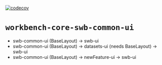 [![codecov](https://codecov.io/github/aws-solutions/solution-spark-on-aws/branch/codecov/graph/badge.svg?flag=workbench-core-swb-common-ui)](https://app.codecov.io/github/aws-solutions/solution-spark-on-aws/tree/codecov)

# `workbench-core-swb-common-ui`


- swb-common-ui (BaseLayout) -> swb-ui
- swb-common-ui (BaseLayout) -> datasets-ui (needs BaseLayout) -> swb-ui
- swb-common-ui (BaseLayout) -> newFeature-ui -> swb-ui